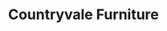 ---
title: "Countryvale Furniture"
url: /bandon/countryvale-furniture-station-road/
shop: flooring
---